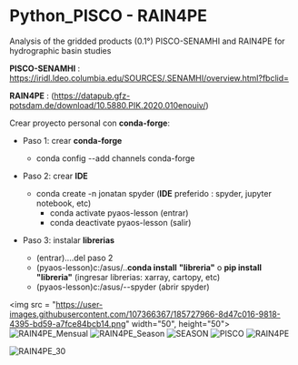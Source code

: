 # Python_PISCO - RAIN4PE
Analysis of the gridded products (0.1°) PISCO-SENAMHI and RAIN4PE for hydrographic basin studies
<!-- PISCO-SENAMHI -->
**PISCO-SENAMHI** : https://iridl.ldeo.columbia.edu/SOURCES/.SENAMHI/overview.html?fbclid=
<!-- RAIN4PE-->
**RAIN4PE** : (https://datapub.gfz-potsdam.de/download/10.5880.PIK.2020.010enouiv/)
<!-- conda-forge-->
Crear proyecto personal con **conda-forge**:
<!-- UL -->
* Paso 1: crear **conda-forge**
    * conda config --add channels conda-forge
    
* Paso 2: crear **IDE**
    * conda create -n jonatan spyder (**IDE** preferido : spyder, jupyter notebook, etc)
        * conda activate pyaos-lesson (entrar)
        * conda deactivate pyaos-lesson (salir)
 
 * Paso 3: instalar **librerias**
     * (entrar)....del paso 2
     * (pyaos-lesson)c:/asus/..**conda install** **"libreria"** o **pip install** **"libreria"** (ingresar librerias: xarray, cartopy, etc)
     * (pyaos-lesson)c:/asus/--spyder (abrir spyder)
     
<img src = "https://user-images.githubusercontent.com/107366367/185727966-8d47c016-9818-4395-bd59-a7fce84bcb14.png" width="50", height="50">
![RAIN4PE_Mensual](https://user-images.githubusercontent.com/107366367/185727966-8d47c016-9818-4395-bd59-a7fce84bcb14.png)
![RAIN4PE_Season](https://user-images.githubusercontent.com/107366367/185727974-ef29f6d2-8161-42e3-9176-b84033ed350b.png)
![SEASON](https://user-images.githubusercontent.com/107366367/185727835-f15c7e32-ce3d-4200-bcda-1f10734caccd.png)
![PISCO](https://user-images.githubusercontent.com/107366367/185726466-7a133857-3dd6-4f6a-8a5e-a72620f7408e.png)
![RAIN4PE](https://user-images.githubusercontent.com/107366367/185726469-0505189a-6630-4943-972a-2f87eb18f847.png)


![RAIN4PE_30](https://user-images.githubusercontent.com/107366367/185727300-9e94a773-81be-4541-93f4-3d90d39eff70.gif)


